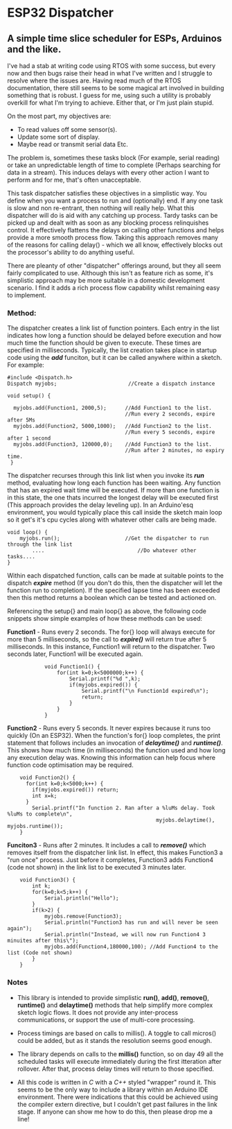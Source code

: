 # ESP32 Dispatcher
## A simple time slice scheduler for ESPs, Arduinos and the like.

I've had a stab at writing code using RTOS with some success, but every now and then bugs raise their head in what I've written and I 
struggle to resolve where the issues are. Having read much of the RTOS documentation, there still seems to be some magical art involved in building
something that is robust. I guess for me, using such a utility is probably overkill for what I'm trying to achieve. Either that, or I'm just plain stupid. 

On the most part, my objectives are:

+ To read values off some sensor(s). 
+ Update some sort of display. 
+ Maybe read or transmit serial data Etc. 

The problem is, sometimes these tasks block (For example, serial reading) or take an unpredictable length of time to complete (Perhaps searching for data in a stream). This induces delays with every other action I want to perform and for me, that's often unacceptable.

This task dispatcher satisfies these objectives in a simplistic way. You define when you want a process to run and (optionally) end. If any one task is slow and non re-entrant, then nothing will really help. What this dispatcher will do is aid with any catching up process. Tardy tasks can be picked up and dealt with as soon as any blocking process relinquishes control. It effectively flattens the delays on calling other functions and helps provide a more smooth process flow. Taking this approach removes many of the reasons for calling delay() - which we all know, effectively blocks out the processor's ability to do anything useful. 

There are pleanty of other "dispatcher" offerings around, but they all seem fairly complicated to use. Although this isn't as feature rich as some, it's simplistic approach may be more suitable in a domestic development scenario. I find it adds a rich process flow capability whilst remaining easy to implement.

### Method:

The dispatcher creates a link list of function pointers. Each entry in the list indicates how long a function should be delayed before execution and how much time the function should be given to execute. These times are specified in milliseconds. Typically, the list creation takes place in startup code using the ___add___ funciton, but it can be called anywhere within a sketch. For example:

```
#include <Dispatch.h>
Dispatch myjobs;                       //Create a dispatch instance

void setup() {

  myjobs.add(Function1, 2000,5);      //Add Function1 to the list. 
                                      //Run every 2 seconds, expire after 5Ms
  myjobs.add(Function2, 5000,1000);   //Add Function2 to the list. 
                                      //Run every 5 seconds, expire after 1 second
  myjobs.add(Function3, 120000,0);    //Add Function3 to the list. 
                                      //Run after 2 minutes, no expiry time. 
 }

```

The dispatcher recurses through this link list when you invoke its ___run___ method, evaluating how long each function has been waiting. Any function that has an expired wait time will be executed. If more than one function is in this state, the one thats incurred the longest delay will be executed first (This approach provides the delay leveling up). In an Arduino'esq environment, you would typically place this call inside the sketch main loop so it get's it's cpu cycles along with whatever other calls are being made.

```
void loop() {
    myjobs.run();                     //Get the dispatcher to run through the link list
        ....                              //Do whatever other tasks....
}

```

Within each dispatched function, calls can be made at suitable points to the dispatch ___expire___ method (If you don't do this, then the dispatcher will let the function run to completion). If the specified lapse time has been exceeded then this method returns a boolean which can be tested and actioned on. 

Referencing the setup{} and main loop{} as above, the following code snippets show simple examples of how these methods can be used:

**Function1** - Runs every 2 seconds. The for{} loop will always execute for more than 5 milliseconds, so the call to ___expire()___ will return true after 5 milliseconds. In this instance, Function1 will return to the dispatcher. Two seconds later, Function1 will be executed again.
```
            void Function1() {
                for(int k=0;k<5000000;k++) {
                    Serial.printf("%d ",k);
                    if(myjobs.expired()) {
                        Serial.printf("\n Function1d expired\n");
                        return;
                    }
                }
            }
 ```
   **Function2**  - Runs every 5 seconds. It never expires because it runs too quickly (On an ESP32). When the function's for{} loop completes, the print statement that follows includes an invocation of ___delaytime()___ and ___runtime()___. This shows how much time (in milliseconds) the function used and how long any execution delay was. Knowing this information can help focus where function code optimisation may be required.

```
    void Function2() {
      for(int k=0;k<5000;k++) {
        if(myjobs.expired()) return;
        int x=k;
      }
        Serial.printf("In function 2. Ran after a %luMs delay. Took %luMs to complete\n", 
                                                myjobs.delaytime(), myjobs.runtime());
    }
```
   **Funciton3** - Runs after 2 minutes. It includes a call to ___remove()___ which removes itself from the dispatcher link list. In effect, this makes Function3 a "run once" process. Just before it completes, Function3 adds Function4 (code not shown) in the link list to be executed 3 minutes later.

```
    void Function3() {
        int k;
        for(k=0;k<5;k++) {
            Serial.println("Hello");
        }
        if(k>2) {
            myjobs.remove(Function3);
            Serial.println("Function3 has run and will never be seen again");
            Serial.println("Instead, we will now run Function4 3 minuites after this\");
            myjobs.add(Function4,180000,100); //Add Function4 to the list (Code not shown)
        }
    }
```
### Notes

+ This library is intended to provide simplistic __run()__, __add()__, __remove()__, __runtime()__ and __delaytime()__ methods that help simplify more complex sketch logic flows. It does not provide any inter-process communications, or support the use of multi-core processing. 

* Process timings are based on calls to millis(). A toggle to call micros() could be added, but as it stands the resolution seems good enough.

+ The library depends on calls to the __millis()__ function, so on day 49 all the scheduled tasks will execute immediately during the first itteration after rollover. After that, process delay times will return to those specified.

+ All this code is written in *C* with a *C++* styled "wrapper" round it. This seems to be the only way to include a library within an Arduino IDE environment. There were indications that this could be achieved using the compiler extern directive, but I couldn't get past failures in the link stage. If anyone can show me how to do this, then please drop me a line!  
